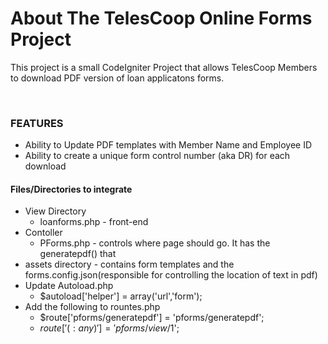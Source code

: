 <h1>About The TelesCoop Online Forms Project</h1>
<p>This project is a small CodeIgniter Project that allows TelesCoop Members to download PDF version of loan applicatons forms.<p>
<br>
<p><h3>FEATURES</h3>

* Ability to Update PDF templates with Member Name and Employee ID
* Ability to create a unique form control number (aka DR) for each download
</p>

<h4>Files/Directories to integrate</h4>

* View Directory
  * loanforms.php - front-end
* Contoller
  * PForms.php - controls where page should go. It has the generatepdf() that 
* assets directory - contains form templates and the forms.config.json(responsible for controlling the location of text in pdf)
* Update Autoload.php 
  * $autoload['helper'] = array('url','form');
* Add the following to rountes.php  
  * $route['pforms/generatepdf'] = 'pforms/generatepdf';
  * $route['(:any)'] = 'pforms/view/$1';
